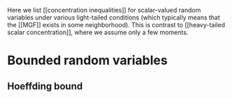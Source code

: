 
Here we list [[concentration inequalities]] for scalar-valued random variables under various light-tailed conditions (which typically means that the [[MGF]] exists in some neighborhood).  This is contrast to [[heavy-tailed scalar concentration]], where we assume only a few moments. 

# Bounded random variables 

## Hoeffding bound 

